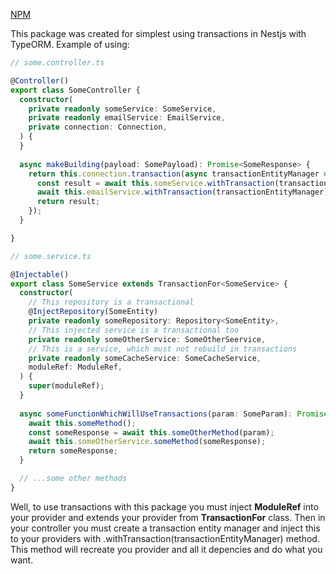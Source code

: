 [NPM](https://www.npmjs.com/package/nest-transact)

This package was created for simplest using transactions in Nestjs with TypeORM.
Example of using:
```typescript
// some.controller.ts

@Controller()
export class SomeController {
  constructor(
    private readonly someService: SomeService,
    private readonly emailService: EmailService,
    private connection: Connection,
  ) {
  }
  
  async makeBuilding(payload: SomePayload): Promise<SomeResponse> {
    return this.connection.transaction(async transactionEntityManager => {
      const result = await this.someService.withTransaction(transactionEntityManager, { excluded: [SomeCacheService] }).someFunctionWhichWillUseTransactions(payload);
      await this.emailService.withTransaction(transactionEntityManager).sendNotificationMessage();
      return result;
    });
  }

}
```

```typescript
// some.service.ts

@Injectable()
export class SomeService extends TransactionFor<SomeService> {
  constructor(
    // This repository is a transactional
    @InjectRepository(SomeEntity)
    private readonly someRepository: Repository<SomeEntity>,
    // This injected service is a transactional too
    private readonly someOtherService: SomeOtherSeervice,
    // This is a service, which must not rebuild in transactions
    private readonly someCacheService: SomeCacheService,
    moduleRef: ModuleRef,
  ) {
    super(moduleRef);
  }
  
  async someFunctionWhichWillUseTransactions(param: SomeParam): Promise<SomeResponse> {
    await this.someMethod();
    const someResponse = await this.someOtherMethod(param);
    await this.someOtherService.someMethod(someResponse);
    return someResponse;
  }

  // ...some other methods
}
```

Well, to use transactions with this package you must inject **ModuleRef** into your
provider and extends your provider from **TransactionFor** class. Then in your
controller you must create a transaction entity manager and inject this to your
providers with .withTransaction(transactionEntityManager) method. This method will
recreate you provider and all it depencies and do what you want.
